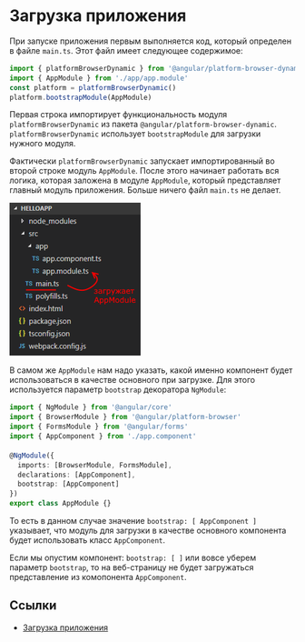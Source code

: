 # Загрузка приложения

При запуске приложения первым выполняется код, который определен в файле `main.ts`. Этот файл имеет следующее содержимое:

```typescript
import { platformBrowserDynamic } from '@angular/platform-browser-dynamic'
import { AppModule } from './app/app.module'
const platform = platformBrowserDynamic()
platform.bootstrapModule(AppModule)
```

Первая строка импортирует функциональность модуля `platformBrowserDynamic` из пакета `@angular/platform-browser-dynamic`. `platformBrowserDynamic` использует `bootstrapModule` для загрузки нужного модуля.

Фактически `platformBrowserDynamic` запускает импортированный во второй строке модуль `AppModule`. После этого начинает работать вся логика, которая заложена в модуле `AppModule`, который представляет главный модуль приложения. Больше ничего файл `main.ts` не делает.

![Загрузка приложения](load-app-1.png)

В самом же `AppModule` нам надо указать, какой именно компонент будет использоваться в качестве основного при загрузке. Для этого используется параметр `bootstrap` декоратора `NgModule`:

```typescript
import { NgModule } from '@angular/core'
import { BrowserModule } from '@angular/platform-browser'
import { FormsModule } from '@angular/forms'
import { AppComponent } from './app.component'

@NgModule({
  imports: [BrowserModule, FormsModule],
  declarations: [AppComponent],
  bootstrap: [AppComponent]
})
export class AppModule {}
```

То есть в данном случае значение `bootstrap: [ AppComponent ]` указывает, что модуль для загрузки в качестве основного компонента будет использовать класс `AppComponent`.

Если мы опустим компонент: `bootstrap: [ ]` или вовсе уберем параметр `bootstrap`, то на веб-страницу не будет загружаться представление из комопонента `AppComponent`.

## Ссылки

- [Загрузка приложения](https://metanit.com/web/angular2/2.3.php)
